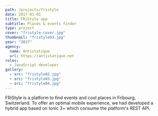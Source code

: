 ```yaml
---
path: /projects/fristyle
date: 2017-01-01
title: FRiStyle app
subtitle: Places & events finder 
type: project
cover: "fristyle-cover.jpg"
thumbnail: "fristyle03.jpg"
year: "2017"
agency:
  name: Antistatique
  url: https://antistatique.net
roles: 
  - JavaScript developer
gallery:
  - src: "fristyle02.jpg"
  - src: "fristyle03.jpg"
  - src: "fristyle04.jpg"
---
```


FRiStyle is a platform to find events and cool places in Fribourg, Switzerland. To offer an optimal mobile experience, we had developed a hybrid app based on Ionic 3+ which consume the platform's REST API.